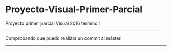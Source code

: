# Proyecto-Visual-Primer-Parcial
Proyecto primer parcial Visual 2016 termino 1

***
Comprobando que puedo realizar un commit al máster.
***
